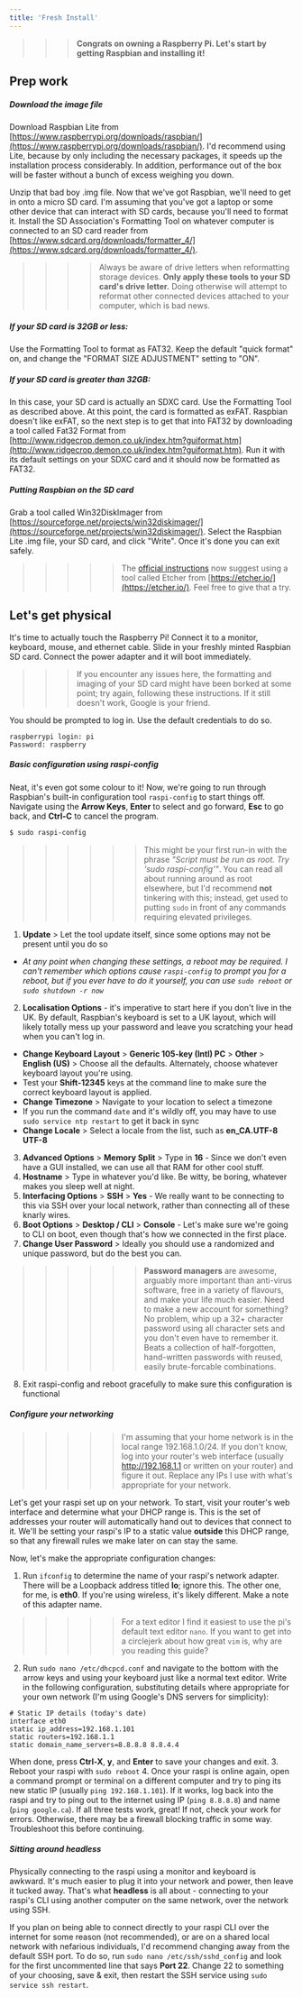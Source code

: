```yaml
---
title: 'Fresh Install'
---
```


>>> **Congrats on owning a Raspberry Pi. Let's start by getting Raspbian and installing it!**

## Prep work

##### Download the image file

Download Raspbian Lite from [https://www.raspberrypi.org/downloads/raspbian/](https://www.raspberrypi.org/downloads/raspbian/). I'd recommend using Lite, because by only including the necessary packages, it speeds up the installation process considerably. In addition, performance out of the box will be faster without a bunch of excess weighing you down.

Unzip that bad boy .img file. Now that we've got Raspbian, we'll need to get in onto a micro SD card. I'm assuming that you've got a laptop or some other device that can interact with SD cards, because you'll need to format it. Install the SD Association's Formatting Tool on whatever computer is connected to an SD card reader from [https://www.sdcard.org/downloads/formatter_4/](https://www.sdcard.org/downloads/formatter_4/).

>>>> Always be aware of drive letters when reformatting storage devices. **Only apply these tools to your SD card's drive letter.** Doing otherwise will attempt to reformat other connected devices attached to your computer, which is bad news.

##### If your SD card is 32GB or less:

Use the Formatting Tool to format as FAT32. Keep the default "quick format" on, and change the "FORMAT SIZE ADJUSTMENT" setting to "ON".

##### If your SD card is greater than 32GB:

In this case, your SD card is actually an SDXC card. Use the Formatting Tool as described above. At this point, the card is formatted as exFAT. Raspbian doesn't like exFAT, so the next step is to get that into FAT32 by downloading a tool called Fat32 Format from [http://www.ridgecrop.demon.co.uk/index.htm?guiformat.htm](http://www.ridgecrop.demon.co.uk/index.htm?guiformat.htm). Run it with its default settings on your SDXC card and it should now be formatted as FAT32.

##### Putting Raspbian on the SD card

Grab a tool called Win32DiskImager from [https://sourceforge.net/projects/win32diskimager/](https://sourceforge.net/projects/win32diskimager/). Select the Raspbian Lite .img file, your SD card, and click "Write". Once it's done you can exit safely.

>>>>> The [official instructions](https://www.raspberrypi.org/documentation/installation/installing-images/README.md) now suggest using a tool called Etcher from [https://etcher.io/](https://etcher.io/). Feel free to give that a try.

## Let's get physical

It's time to actually touch the Raspberry Pi! Connect it to a monitor, keyboard, mouse, and ethernet cable. Slide in your freshly minted Raspbian SD card. Connect the power adapter and it will boot immediately. 

>>> If you encounter any issues here, the formatting and imaging of your SD card might have been borked at some point; try again, following these instructions. If it still doesn't work, Google is your friend.

You should be prompted to log in. Use the default credentials to do so.

```
raspberrypi login: pi
Password: raspberry
```

##### Basic configuration using raspi-config

Neat, it's even got some colour to it! Now, we're going to run through Raspbian's built-in configuration tool `raspi-config` to start things off. Navigate using the **Arrow Keys**, **Enter** to select and go forward, **Esc** to go back, and **Ctrl-C** to cancel the program.

```bash
$ sudo raspi-config
```
>>>>>> This might be your first run-in with the phrase _"Script must be run as root. Try 'sudo raspi-config'"_. You can read all about running around as root elsewhere, but I'd recommend **not** tinkering with this; instead, get used to putting `sudo` in front of any commands requiring elevated privileges.

1. **Update** > Let the tool update itself, since some options may not be present until you do so
* _At any point when changing these settings, a reboot may be required. I can't remember which options cause `raspi-config` to prompt you for a reboot, but if you ever have to do it yourself, you can use `sudo reboot` or `sudo shutdown -r now`_
2. **Localisation Options** - it's imperative to start here if you don't live in the UK. By default, Raspbian's keyboard is set to a UK layout, which will likely totally mess up your password and leave you scratching your head when you can't log in. 
* **Change Keyboard Layout** > **Generic 105-key (Intl) PC** > **Other** > **English (US)** > Choose all the defaults. Alternately, choose whatever keyboard layout you're using.
* Test your **Shift-12345** keys at the command line to make sure the correct keyboard layout is applied.
* **Change Timezone** > Navigate to your location to select a timezone
* If you run the command `date` and it's wildly off, you may have to use `sudo service ntp restart` to get it back in sync
* **Change Locale** > Select a locale from the list, such as **en_CA.UTF-8 UTF-8**
3. **Advanced Options** > **Memory Split** > Type in **16** - Since we don't even have a GUI installed, we can use all that RAM for other cool stuff.
4. **Hostname** > Type in whatever you'd like. Be witty, be boring, whatever makes you sleep well at night. 
5. **Interfacing Options** > **SSH** > **Yes** - We really want to be connecting to this via SSH over your local network, rather than connecting all of these knarly wires. 
6. **Boot Options** > **Desktop / CLI** > **Console** - Let's make sure we're going to CLI on boot, even though that's how we connected in the first place.
7. **Change User Password** > Ideally you should use a randomized and unique password, but do the best you can.
>>>>>> **Password managers** are awesome, arguably more important than anti-virus software, free in a variety of flavours, and make your life much easier. Need to make a new account for something? No problem, whip up a 32+ character password using all character sets and you don't even have to remember it. Beats a collection of half-forgotten, hand-written passwords with reused, easily brute-forcable combinations.

8. Exit raspi-config and reboot gracefully to make sure this configuration is functional

##### Configure your networking

>>>>> I'm assuming that your home network is in the local range 192.168.1.0/24. If you don't know, log into your router's web interface (usually http://192.168.1.1 or written on your router) and figure it out. Replace any IPs I use with what's appropriate for your network.

Let's get your raspi set up on your network. To start, visit your router's web interface and determine what your DHCP range is. This is the set of addresses your router will automatically hand out to devices that connect to it. We'll be setting your raspi's IP to a static value **outside** this DHCP range, so that any firewall rules we make later on can stay the same.

Now, let's make the appropriate configuration changes:
1. Run `ifconfig` to determine the name of your raspi's network adapter. There will be a Loopback address titled **lo**; ignore this. The other one, for me, is **eth0**. If you're using wireless, it's likely different. Make a note of this adapter name.

>>>>> For a text editor I find it easiest to use the pi's default text editor `nano`. If you want to get into a circlejerk about how great `vim` is, why are you reading this guide?

2. Run `sudo nano /etc/dhcpcd.conf` and navigate to the bottom with the arrow keys and using your keyboard just like a normal text editor. Write in the following configuration, substituting details where appropriate for your own network (I'm using Google's DNS servers for simplicity):
```
# Static IP details (today's date)
interface eth0
static ip_address=192.168.1.101
static routers=192.168.1.1
static domain_name_servers=8.8.8.8 8.8.4.4
```
When done, press **Ctrl-X**, **y**, and **Enter** to save your changes and exit. 
3. Reboot your raspi with `sudo reboot`
4. Once your raspi is online again, open a command prompt or terminal on a different computer and try to ping its new static IP (usually `ping 192.168.1.101`). If it works, log back into the raspi and try to ping out to the internet using IP (`ping 8.8.8.8`) and name (`ping google.ca`). If all three tests work, great! If not, check your work for errors. Otherwise, there may be a firewall blocking traffic in some way. Troubleshoot this before continuing.

##### Sitting around headless

Physically connecting to the raspi using a monitor and keyboard is awkward. It's much easier to plug it into your network and power, then leave it tucked away. That's what **headless** is all about - connecting to your raspi's CLI using another computer on the same network, over the network using SSH.

If you plan on being able to connect directly to your raspi CLI over the internet for some reason (not recommended), or are on a shared local network with nefarious individuals, I'd recommend changing away from the default SSH port. To do so, run `sudo nano /etc/ssh/sshd_config` and look for the first uncommented line that says **Port 22**. Change 22 to something of your choosing, save & exit, then restart the SSH service using `sudo service ssh restart`.


